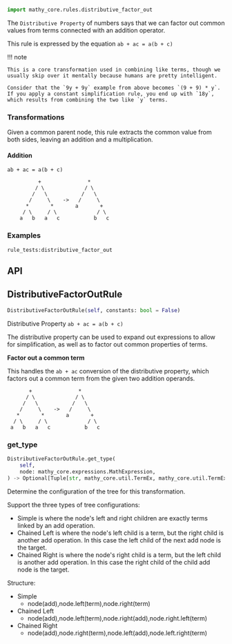 ```python

import mathy_core.rules.distributive_factor_out
```
The `Distributive Property` of numbers says that we can factor out common values from terms connected with an addition operator.

This rule is expressed by the equation `ab + ac = a(b + c)`

!!! note

    This is a core transformation used in combining like terms, though we usually skip over it mentally because humans are pretty intelligent.

    Consider that the `9y + 9y` example from above becomes `(9 + 9) * y`. If you apply a constant simplification rule, you end up with `18y`, which results from combining the two like `y` terms.

### Transformations

Given a common parent node, this rule extracts the common value from both sides, leaving an addition and a multiplication.

#### Addition

`ab + ac = a(b + c)`

```
          +               *
         / \             / \
        /   \           /   \
       /     \    ->   /     \
      *       *       a       +
     / \     / \             / \
    a   b   a   c           b   c
```

### Examples

`rule_tests:distributive_factor_out`


## API


## DistributiveFactorOutRule
```python
DistributiveFactorOutRule(self, constants: bool = False)
```
Distributive Property
`ab + ac = a(b + c)`

 The distributive property can be used to expand out expressions
 to allow for simplification, as well as to factor out common properties
 of terms.

 **Factor out a common term**

 This handles the `ab + ac` conversion of the distributive property, which
 factors out a common term from the given two addition operands.

           +               *
          / \             / \
         /   \           /   \
        /     \    ->   /     \
       *       *       a       +
      / \     / \             / \
     a   b   a   c           b   c

### get_type
```python
DistributiveFactorOutRule.get_type(
    self, 
    node: mathy_core.expressions.MathExpression, 
) -> Optional[Tuple[str, mathy_core.util.TermEx, mathy_core.util.TermEx]]
```
Determine the configuration of the tree for this transformation.

Support the three types of tree configurations:
 - Simple is where the node's left and right children are exactly
   terms linked by an add operation.
 - Chained Left is where the node's left child is a term, but the right
   child is another add operation. In this case the left child
   of the next add node is the target.
 - Chained Right is where the node's right child is a term, but the left
   child is another add operation. In this case the right child
   of the child add node is the target.

Structure:
 - Simple
    * node(add),node.left(term),node.right(term)
 - Chained Left
    * node(add),node.left(term),node.right(add),node.right.left(term)
 - Chained Right
    * node(add),node.right(term),node.left(add),node.left.right(term)

